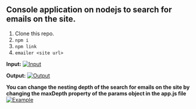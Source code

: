## Console application on nodejs to search for emails on the site.

1) Clone this repo.
2) `npm i`
3) `npm link`
4) `emailer <site url>`


**Input:** 
[![Input](https://i.ibb.co/YDG1J4Z/example-1.jpg)](https://ibb.co/PT8PJsQ)


**Output:**
[![Output](https://i.ibb.co/c3Vmmyc/example-3.jpg)](https://ibb.co/vqRttcx)
 

**You can change the nesting depth of the search for emails on the site by changing the maxDepth property of the params object in the app.js file**
[![Example](https://i.ibb.co/MSqnZ1z/example-2.jpg)](https://ibb.co/NCwxtN0)